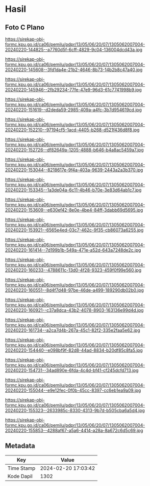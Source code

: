 # Hasil

## Foto C Plano

https://sirekap-obj-formc.kpu.go.id/ca06/pemilu/pdpr/13/05/06/20/07/1305062007004-20240220-144825--a7760d5f-6cff-4829-9c04-136004dcd43a.jpg

https://sirekap-obj-formc.kpu.go.id/ca06/pemilu/pdpr/13/05/06/20/07/1305062007004-20240220-145608--3fd1da4e-21b2-4646-8b73-14b2b8c47a40.jpg

https://sirekap-obj-formc.kpu.go.id/ca06/pemilu/pdpr/13/05/06/20/07/1305062007004-20240220-145946--2fb29234-77fe-47e9-96d3-61c7741998b9.jpg

https://sirekap-obj-formc.kpu.go.id/ca06/pemilu/pdpr/13/05/06/20/07/1305062007004-20240220-151619--d2deda59-2985-409a-a4fc-3b7d954619cd.jpg

https://sirekap-obj-formc.kpu.go.id/ca06/pemilu/pdpr/13/05/06/20/07/1305062007004-20240220-152210--97194cf5-1acd-4405-b268-d521f436d8f8.jpg

https://sirekap-obj-formc.kpu.go.id/ca06/pemilu/pdpr/13/05/06/20/07/1305062007004-20240220-152726--df82649a-1205-4888-b646-b4a8ac5459a7.jpg

https://sirekap-obj-formc.kpu.go.id/ca06/pemilu/pdpr/13/05/06/20/07/1305062007004-20240220-153044--8218617e-9f4a-403a-9639-2443a2a3b370.jpg

https://sirekap-obj-formc.kpu.go.id/ca06/pemilu/pdpr/13/05/06/20/07/1305062007004-20240220-153345--1a3de04a-6c11-4b46-b70e-3e83d64ab1c7.jpg

https://sirekap-obj-formc.kpu.go.id/ca06/pemilu/pdpr/13/05/06/20/07/1305062007004-20240220-153609--e630ef42-8e0e-4be4-84ff-3dabb69d5695.jpg

https://sirekap-obj-formc.kpu.go.id/ca06/pemilu/pdpr/13/05/06/20/07/1305062007004-20240220-153921--6565e4ed-03c7-462c-9f35-cb86073a6255.jpg

https://sirekap-obj-formc.kpu.go.id/ca06/pemilu/pdpr/13/05/06/20/07/1305062007004-20240220-161414--7d199b1b-549a-471e-a52d-643a7248de2c.jpg

https://sirekap-obj-formc.kpu.go.id/ca06/pemilu/pdpr/13/05/06/20/07/1305062007004-20240220-160233--4788611c-13d0-4f28-9323-459f0f99e560.jpg

https://sirekap-obj-formc.kpu.go.id/ca06/pemilu/pdpr/13/05/06/20/07/1305062007004-20240220-160551--8d4f7d48-97be-46de-a499-189290db02b0.jpg

https://sirekap-obj-formc.kpu.go.id/ca06/pemilu/pdpr/13/05/06/20/07/1305062007004-20240220-160921--c37a8dca-43b2-4078-8903-163136e99d4d.jpg

https://sirekap-obj-formc.kpu.go.id/ca06/pemilu/pdpr/13/05/06/20/07/1305062007004-20240220-161734--a2ca7d4b-267a-45c1-82f2-335e2faa5e62.jpg

https://sirekap-obj-formc.kpu.go.id/ca06/pemilu/pdpr/13/05/06/20/07/1305062007004-20240220-154440--e098bf9f-82d8-44ad-8834-b20df85c8fa5.jpg

https://sirekap-obj-formc.kpu.go.id/ca06/pemilu/pdpr/13/05/06/20/07/1305062007004-20240220-154731--34ad890e-6fda-4c4d-bf41-cf245dcfd713.jpg

https://sirekap-obj-formc.kpu.go.id/ca06/pemilu/pdpr/13/05/06/20/07/1305062007004-20240220-155044--e9e12fec-0f0b-45cc-8397-cc6eb1ea9a09.jpg

https://sirekap-obj-formc.kpu.go.id/ca06/pemilu/pdpr/13/05/06/20/07/1305062007004-20240220-155323--2633985c-8330-4313-9b7d-b505cba6a5d4.jpg

https://sirekap-obj-formc.kpu.go.id/ca06/pemilu/pdpr/13/05/06/20/07/1305062007004-20240220-155853--4288af67-a5a6-4414-a28a-8a672c6d5c69.jpg


## Metadata

| Key        | Value               |
| ---------- | ------------------- |
| Time Stamp | 2024-02-20 17:03:42 |
| Kode Dapil | 1302                |



